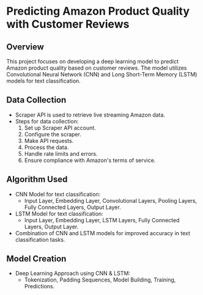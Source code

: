 # Predicting Amazon Product Quality with Customer Reviews

## Overview
This project focuses on developing a deep learning model to predict Amazon product quality based on customer reviews. The model utilizes Convolutional Neural Network (CNN) and Long Short-Term Memory (LSTM) models for text classification.

## Data Collection
- Scraper API is used to retrieve live streaming Amazon data.
- Steps for data collection:
  1. Set up Scraper API account.
  2. Configure the scraper.
  3. Make API requests.
  4. Process the data.
  5. Handle rate limits and errors.
  6. Ensure compliance with Amazon's terms of service.

## Algorithm Used
- CNN Model for text classification:
  - Input Layer, Embedding Layer, Convolutional Layers, Pooling Layers, Fully Connected Layers, Output Layer.
- LSTM Model for text classification:
  - Input Layer, Embedding Layer, LSTM Layers, Fully Connected Layers, Output Layer.
- Combination of CNN and LSTM models for improved accuracy in text classification tasks.

## Model Creation
- Deep Learning Approach using CNN & LSTM:
  - Tokenization, Padding Sequences, Model Building, Training, Predictions.
